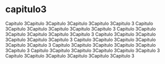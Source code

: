 # capitulo3

Capitulo 3Capitulo 3Capitulo 3Capitulo 3Capitulo 3Capitulo 3
 Capitulo 3Capitulo 3Capitulo 3Capitulo 3Capitulo 3Capitulo 3
 Capitulo 3Capitulo 3Capitulo 3Capitulo 3Capitulo 3Capitulo 3
 Capitulo 3Capitulo 3Capitulo 3Capitulo 3Capitulo 3Capitulo 3
 Capitulo 3Capitulo 3Capitulo 3Capitulo 3Capitulo 3Capitulo 3
 Capitulo 3Capitulo 3Capitulo 3Capitulo 3Capitulo 3Capitulo 3
 Capitulo 3Capitulo 3Capitulo 3Capitulo 3Capitulo 3Capitulo 3
 Capitulo 3Capitulo 3Capitulo 3Capitulo 3Capitulo 3Capitulo 3
 